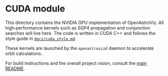 # CUDA module

This directory contains the NVIDIA GPU implementation of OpenAstroViz.  All
high‑performance kernels such as SGP4 propagation and conjunction searches will
live here.  The code is written in CUDA C++ and follows the style guide in
[`docs/cuda_style.md`](../docs/cuda_style.md).

These kernels are launched by the `openastrovizd` daemon to accelerate orbit
calculations.

For build instructions and the overall project vision, consult the
[main README](../README.md).
